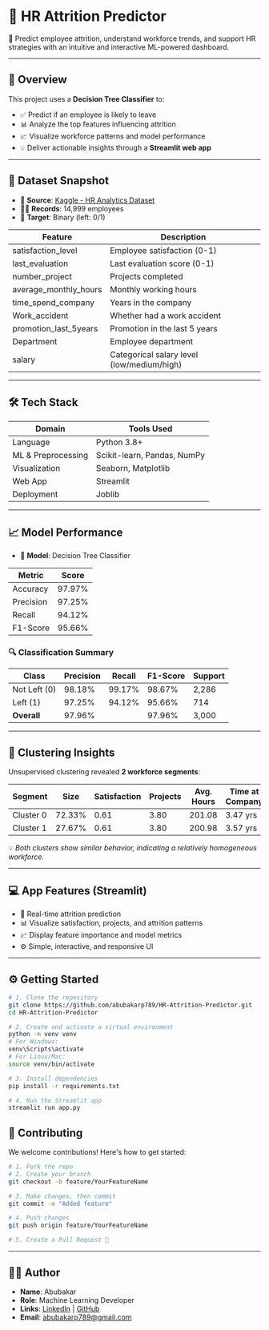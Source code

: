 # 🏢 HR Attrition Predictor

🎯 Predict employee attrition, understand workforce trends, and support HR strategies with an intuitive and interactive ML-powered dashboard.

---

## 🚀 Overview

This project uses a **Decision Tree Classifier** to:

- ✅ Predict if an employee is likely to leave
- 📊 Analyze the top features influencing attrition
- 📈 Visualize workforce patterns and model performance
- 💡 Deliver actionable insights through a **Streamlit web app**

---

## 📂 Dataset Snapshot

- 📌 **Source**: [Kaggle - HR Analytics Dataset](https://www.kaggle.com/datasets/giripujar/hr-analytics)
- 🧑‍💼 **Records**: 14,999 employees
- 🎯 **Target**: Binary (left: 0/1)

| Feature                  | Description                                  |
|--------------------------|----------------------------------------------|
| satisfaction_level       | Employee satisfaction (0-1)                  |
| last_evaluation          | Last evaluation score (0-1)                  |
| number_project           | Projects completed                           |
| average_monthly_hours    | Monthly working hours                        |
| time_spend_company       | Years in the company                         |
| Work_accident            | Whether had a work accident                  |
| promotion_last_5years    | Promotion in the last 5 years                |
| Department               | Employee department                          |
| salary                   | Categorical salary level (low/medium/high)   |

---

## 🛠️ Tech Stack

| Domain          | Tools Used                              |
|------------------|------------------------------------------|
| Language         | Python 3.8+                              |
| ML & Preprocessing | Scikit-learn, Pandas, NumPy              |
| Visualization    | Seaborn, Matplotlib                      |
| Web App          | Streamlit                               |
| Deployment       | Joblib                                  |

---

## 📈 Model Performance

- 🎯 **Model**: Decision Tree Classifier

| Metric     | Score    |
|------------|----------|
| Accuracy   | 97.97%   |
| Precision  | 97.25%   |
| Recall     | 94.12%   |
| F1-Score   | 95.66%   |

### 🔍 Classification Summary

| Class      | Precision | Recall  | F1-Score | Support |
|------------|-----------|---------|----------|---------|
| Not Left (0) | 98.18%    | 99.17%  | 98.67%   | 2,286   |
| Left (1)     | 97.25%    | 94.12%  | 95.66%   | 714     |
| **Overall**  | 97.96%    |         | 97.96%   | 3,000   |

---

## 🔎 Clustering Insights

Unsupervised clustering revealed **2 workforce segments**:

| Segment    | Size      | Satisfaction | Projects | Avg. Hours | Time at Company | Accidents | Promotion |
|------------|-----------|--------------|----------|-------------|------------------|-----------|-----------|
| Cluster 0  | 72.33%    | 0.61         | 3.80     | 201.08      | 3.47 yrs         | 15%       | 2%        |
| Cluster 1  | 27.67%    | 0.61         | 3.80     | 200.98      | 3.57 yrs         | 14%       | 3%        |

💡 *Both clusters show similar behavior, indicating a relatively homogeneous workforce.*

---

## 💻 App Features (Streamlit)

- 🔮 Real-time attrition prediction  
- 📊 Visualize satisfaction, projects, and attrition patterns  
- 📈 Display feature importance and model metrics  
- ⚙️ Simple, interactive, and responsive UI  

---

## ⚙️ Getting Started

```bash
# 1. Clone the repository
git clone https://github.com/abubakarp789/HR-Attrition-Predictor.git
cd HR-Attrition-Predictor

# 2. Create and activate a virtual environment
python -m venv venv
# For Windows:
venv\Scripts\activate
# For Linux/Mac:
source venv/bin/activate

# 3. Install dependencies
pip install -r requirements.txt

# 4. Run the Streamlit app
streamlit run app.py
```

## 🤝 Contributing

We welcome contributions! Here's how to get started:

```bash
# 1. Fork the repo
# 2. Create your branch
git checkout -b feature/YourFeatureName

# 3. Make changes, then commit
git commit -m "Added feature"

# 4. Push changes
git push origin feature/YourFeatureName

# 5. Create a Pull Request 🎉
```

---

## 👨‍💻 Author

- **Name**: Abubakar 
- **Role**: Machine Learning Developer
- **Links**: [LinkedIn](https://linkedin.com/in/abubakar56) | [GitHub](https://github.com/abubakarp789)
- **Email**: abubakarp789@gmail.com